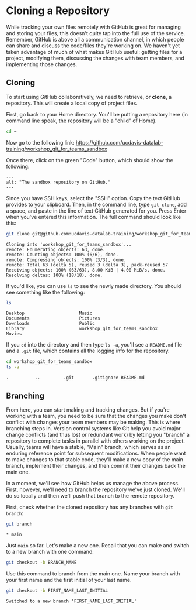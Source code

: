 Cloning a Repository
====================

While tracking your own files remotely with GitHub is great for managing and
storing your files, this doesn't quite tap into the full use of the service.
Remember, GitHub is above all a communication channel, in which people can
share and discuss the code/files they're working on. We haven't yet taken
advantage of much of what makes GitHub useful: getting files for a project,
modifying them, discussing the changes with team members, and implementing
those changes.

Cloning
-------

To start using GitHub collaboratively, we need to retrieve, or **clone**, a
repository. This will create a local copy of project files.

First, go back to your Home directory. You'll be putting a repository here (in
command line speak, the repository will be a "child" of Home).

```sh
cd ~
```

Now go to the following link:
<https://github.com/ucdavis-datalab-training/workshop_git_for_teams_sandbox>

Once there, click on the green "Code" button, which should show the
following:

```{figure} /images/git-for-teams/clone_repository_github_view.png
---
alt: "The sandbox repository on GitHub."
---
```

Since you have SSH keys, select the "SSH" option. Copy the text GitHub provides
to your clipboard. Then, in the command line, type `git clone`, add a space,
and paste in the line of text GitHub generated for you. Press Enter when you've
entered this information. The full command should look like this:

```sh
git clone git@github.com:ucdavis-datalab-training/workshop_git_for_teams_sandbox.git
```
```text
Cloning into 'workshop_git_for_teams_sandbox'...
remote: Enumerating objects: 63, done.
remote: Counting objects: 100% (6/6), done.
remote: Compressing objects: 100% (3/3), done.
remote: Total 63 (delta 5), reused 3 (delta 3), pack-reused 57
Receiving objects: 100% (63/63), 8.00 KiB | 4.00 MiB/s, done.
Resolving deltas: 100% (18/18), done.
```

If you'd like, you can use `ls` to see the newly made directory. You should see
something like the following:

```sh
ls
```
```text
Desktop                     Music
Documents                   Pictures
Downloads                   Public
Library                     workshop_git_for_teams_sandbox
Movies
```

If you `cd` into the directory and then type `ls -a`, you'll see a `README.md`
file and a `.git` file, which contains all the logging info for the repository.

```sh
cd workshop_git_for_teams_sandbox 
ls -a
```
```text
.          ..         .git       .gitignore README.md
```

Branching
---------

From here, you can start making and tracking changes. But if you're working
with a team, you need to be sure that the changes you make don't conflict with
changes your team members may be making. This is where branching steps in.
Version control systems like Git help you avoid major change conflicts (and
thus lost or redundant work) by letting you "branch" a repository to complete
tasks in parallel with others working on the project. Usually, teams will have
a stable, "Main" branch, which serves as an enduring reference point for
subsequent modifications. When people want to make changes to that stable code,
they'll make a new copy of the main branch, implement their changes, and then
commit their changes back the main one.

In a moment, we'll see how GitHub helps us manage the above process. First,
however, we'll need to branch the repository we've just cloned. We'll do so
locally and then we'll push that branch to the remote repository.

First, check whether the cloned repository has any branches with `git branch`:

```sh
git branch
```
```text
* main
```

Just `main` so far. Let's make a new one. Recall that you can make and switch
to a new branch with one command:

```sh
git checkout -b BRANCH_NAME
```

Use this command to branch from the main one. Name your branch with your first
name and the first initial of your last name.

```sh
git checkout -b FIRST_NAME_LAST_INITIAL
```
```text
Switched to a new branch 'FIRST_NAME_LAST_INITIAL'
```
